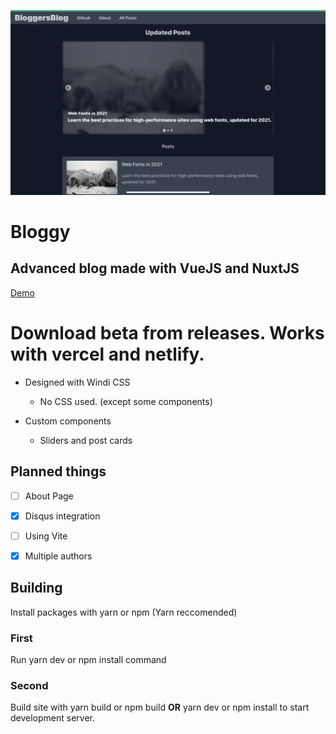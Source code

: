 ![bloggersblog](screenshot-bloggersblog.png)

# Bloggy

## Advanced blog made with VueJS and NuxtJS
[Demo](https://blog.mehmetali345.xyz)

# Download beta from releases. Works with vercel and netlify.

- Designed with Windi CSS
  
  - No CSS used. (except some components)

- Custom components 
  
  - Sliders and post cards

## Planned things

- [ ] About Page

- [x] Disqus integration

- [ ] Using Vite

- [x] Multiple authors

 ## Building
 Install packages with yarn or npm (Yarn reccomended)
 ### First
 Run yarn dev or npm install command
 ### Second
 Build site with yarn build or npm build **OR**
 yarn dev or npm install to start development server. 
